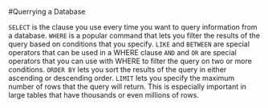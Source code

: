 #Querrying a Database


```SELECT``` is the clause you use every time you want to query information from a database.
```WHERE``` is a popular command that lets you filter the results of the query based on conditions that you specify.
```LIKE``` and ```BETWEEN``` are special operators that can be used in a WHERE clause
```AND``` and ```OR``` are special operators that you can use with WHERE to filter the query on two or more conditions.
```ORDER BY``` lets you sort the results of the query in either ascending or descending order.
```LIMIT``` lets you specify the maximum number of rows that the query will return. This is especially important in large tables that have thousands or even millions of rows.